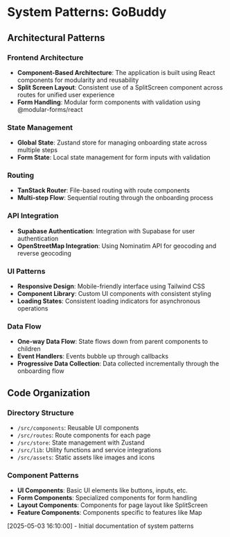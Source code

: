 # System Patterns: GoBuddy

## Architectural Patterns

### Frontend Architecture

- **Component-Based Architecture**: The application is built using React components for modularity and reusability
- **Split Screen Layout**: Consistent use of a SplitScreen component across routes for unified user experience
- **Form Handling**: Modular form components with validation using @modular-forms/react

### State Management

- **Global State**: Zustand store for managing onboarding state across multiple steps
- **Form State**: Local state management for form inputs with validation

### Routing

- **TanStack Router**: File-based routing with route components
- **Multi-step Flow**: Sequential routing through the onboarding process

### API Integration

- **Supabase Authentication**: Integration with Supabase for user authentication
- **OpenStreetMap Integration**: Using Nominatim API for geocoding and reverse geocoding

### UI Patterns

- **Responsive Design**: Mobile-friendly interface using Tailwind CSS
- **Component Library**: Custom UI components with consistent styling
- **Loading States**: Consistent loading indicators for asynchronous operations

### Data Flow

- **One-way Data Flow**: State flows down from parent components to children
- **Event Handlers**: Events bubble up through callbacks
- **Progressive Data Collection**: Data collected incrementally through the onboarding flow

## Code Organization

### Directory Structure

- `/src/components`: Reusable UI components
- `/src/routes`: Route components for each page
- `/src/store`: State management with Zustand
- `/src/lib`: Utility functions and service integrations
- `/src/assets`: Static assets like images and icons

### Component Patterns

- **UI Components**: Basic UI elements like buttons, inputs, etc.
- **Form Components**: Specialized components for form handling
- **Layout Components**: Components for page layout like SplitScreen
- **Feature Components**: Components specific to features like Map

[2025-05-03 16:10:00] - Initial documentation of system patterns
